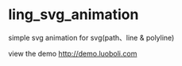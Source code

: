 # ling_svg_animation
simple svg animation for svg(path、line &amp; polyline)

view the demo http://demo.luoboli.com
